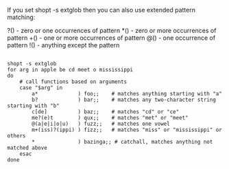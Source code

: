  If you set shopt -s extglob then you can also use extended pattern matching:

?() - zero or one occurrences of pattern
*() - zero or more occurrences of pattern
+() - one or more occurrences of pattern
@() - one occurrence of pattern
!() - anything except the pattern

```

shopt -s extglob
for arg in apple be cd meet o mississippi
do
    # call functions based on arguments
    case "$arg" in
        a*             ) foo;;    # matches anything starting with "a"
        b?             ) bar;;    # matches any two-character string starting with "b"
        c[de]          ) baz;;    # matches "cd" or "ce"
        me?(e)t        ) qux;;    # matches "met" or "meet"
        @(a|e|i|o|u)   ) fuzz;;   # matches one vowel
        m+(iss)?(ippi) ) fizz;;   # matches "miss" or "mississippi" or others
        *              ) bazinga;; # catchall, matches anything not matched above
    esac
done

```
